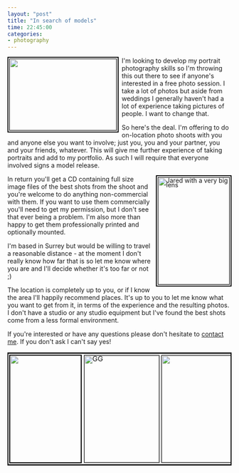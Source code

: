 ```yaml
---
layout: "post"
title: "In search of models"
time: 22:45:00
categories:
- photography
---
```

<div style="float: left; line-height: 0.7em; padding: 0; margin: 0 0.5em 0.25em 0; border: 2px solid #000;"><a style="margin: 0; padding: 0;" title="View on Flickr.com" href="http://www.flickr.com/photos/7913872@N03/4004701674"><img style="padding: 0; margin: 2px; border: 1px solid #000;" src="http://farm4.static.flickr.com/3525/4004701674_4b09ac20d7_m.jpg" border="0" alt="" width="240" height="160" /></a></div>
I'm looking to develop my portrait photography skills so I'm throwing this out there to see if anyone's interested in a free photo session. I take a lot of photos but aside from weddings I generally haven't had a lot of experience taking pictures of people. I want to change that.

So here's the deal. I'm offering to do on-location photo shoots with you and anyone else you want to involve; just you, you and your partner, you and your friends, whatever. This will give me further experience of taking portraits and add to my portfolio. As such I will require that everyone involved signs a model release.
<div style="float: right; line-height: 0.7em; padding: 0; margin: 0 0 0.25em 0.5em; border: 2px solid #000;"><a style="margin: 0; padding: 0;" title="View 'Jared with a very big lens' on Flickr.com" href="http://www.flickr.com/photos/7913872@N03/3004433984"><img style="padding: 0; margin: 2px; border: 1px solid #000;" src="http://farm4.static.flickr.com/3291/3004433984_d23c4661be_m.jpg" border="0" alt="Jared with a very big lens" width="160" height="240" /></a></div>
In return you'll get a CD containing full size image files of the best shots from the shoot and you're welcome to do anything non-commercial with them. If you want to use them commercially you'll need to get my permission, but I don't see that ever being a problem. I'm also more than happy to get them professionally printed and optionally mounted.

I'm based in Surrey but would be willing to travel a reasonable distance - at the moment I don't really know how far that is so let me know where you are and I'll decide whether it's too far or not ;)

The location is completely up to you, or if I know the area I'll happily recommend places. It's up to you to let me know what you want to get from it, in terms of the experience and the resulting photos. I don't have a studio or any studio equipment but I've found the best shots come from a less formal environment.

If you're interested or have any questions please don't hesitate to <a href="/who#contact">contact me</a>. If you don't ask I can't say yes!
<center><table style="border: 2px solid #000;" border="0" cellspacing="0" cellpadding="0">
<tbody>
<tr>
<td style="padding: 2px; line-height: 0.7em;"><a style="margin: 0; padding: 0;" title="View on Flickr.com" href="http://www.flickr.com/photos/7913872@N03/4004703974"><img style="margin: 0; padding: 0; border: 2px solid #000; margin-right: 1px;" src="http://farm3.static.flickr.com/2423/4004703974_9be36aaab4_m.jpg" border="0" alt="" width="159" height="240" /></a></td>
<td style="padding: 2px; line-height: 0.7em;"><a style="margin: 0; padding: 0;" title="View 'GG' on Flickr.com" href="http://www.flickr.com/photos/7913872@N03/3025781308"><img style="margin: 0; padding: 0; border: 1px solid #000;" src="http://farm4.static.flickr.com/3032/3025781308_81afafd5f7_m.jpg" border="0" alt="GG" width="168" height="240" /></a></td>
<td style="padding: 2px; line-height: 0.7em;"><a style="margin: 0; padding: 0;" title="View on Flickr.com" href="http://www.flickr.com/photos/7913872@N03/4003943833"><img style="margin: 0; padding: 0; border: 1px solid #000;" src="http://farm3.static.flickr.com/2495/4003943833_729e716a50_m.jpg" border="0" alt="" width="160" height="240" /></a></td>
</tr>
</tbody></table></center>